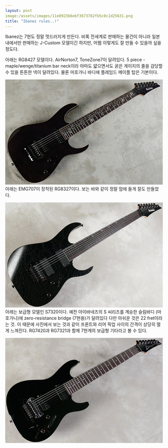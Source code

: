 ```yaml
---
layout: post
image:/assets/images/11e8923b6ebf3673782fb5c0c1d25631.png
title: "Ibanez rules..!"
---
```


Ibanez는 7현도 정말 멋드러지게 만든다. 비록 전세계로 판매하는 물건이 아니라 일본 내에서만 판매하는 J-Custom 모델이긴 하지만, 어쩜 이렇게도 잘 만들 수 있을까 싶을 정도다.

아래는 RG8427 모델이다. AirNorton7, ToneZone7이 달려있다. 5 piece - maple/wenge/titanium bar neck이라 아마도 얇으면서도 굵은 게이지의 줄을 감당할 수 있을 튼튼한 넥이 달려있다. 물론 마호가니 바디에 플레임드 메이플 탑은 기본이다.

![image](/assets/images/11e8923b6ebf3673782fb5c0c1d25631.png)
아래는 EMG707이 장착된 RG8327이다. 보는 바와 같이 정말 맘에 들게 잘도 만들었다.

![image](/assets/images/a5d461fa9990d6a499801ac3a01cc876.png)
아래는 보급형 모델인 S7320이다. 예전 아이바네즈의 S 씨리즈를 계승한 슬림바디 (마호가니)에 zero-resistance bridge (7현용)가 달려있다 다만 아쉬운 것은 22 fret이라는 것. 이 때문에 사진에서 보는 것과 같이 프론트와 리어 픽업 사이의 간격이 상당히 멀게 느껴진다. RG7420과 RG7321과 함께 7현계의 보급형 기타라고 볼 수 있다.

![image](/assets/images/967f6b2c2a31457d0600db2859dc6311.png)


